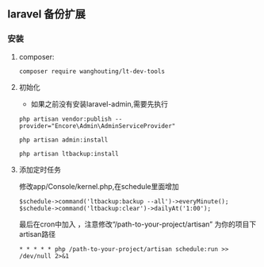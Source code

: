 laravel 备份扩展
 ---

### 安装
    
 1. composer:
    
    ```
    composer require wanghouting/lt-dev-tools
    ```

 2. 初始化
     - 如果之前没有安装laravel-admin,需要先执行
    ```
    php artisan vendor:publish --provider="Encore\Admin\AdminServiceProvider"
    
    php artisan admin:install
    ``` 

 	```
 	php artisan ltbackup:install 
 	```

 3. 添加定时任务

 	修改app/Console/kernel.php,在schedule里面增加 
 	```
 	$schedule->command('ltbackup:backup --all')->everyMinute();
    $schedule->command('ltbackup:clear')->dailyAt('1:00');
 	```

 	最后在cron中加入 ，注意修改“/path-to-your-project/artisan” 为你的项目下artisan路径
 	```
 	* * * * * php /path-to-your-project/artisan schedule:run >> /dev/null 2>&1 
 	```
 